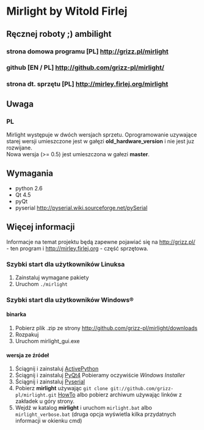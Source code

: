 Mirlight by Witold Firlej
=========================

## Ręcznej roboty ;) ambilight 
### strona domowa programu [PL] <http://grizz.pl/mirlight>
### github [EN / PL] <http://github.com/grizz-pl/mirlight/>
### strona dt. sprzętu [PL] <http://mirley.firlej.org/mirlight>

Uwaga
-----

### PL
Mirlight występuje w dwóch wersjach sprzetu. Oprogramowanie uzywające starej wersji umieszczone jest w gałęzi **old_hardware_version** i nie jest juz rozwijane.  
Nowa wersja (>= 0.5) jest umieszczona w gałezi **master**.

Wymagania
---------

*  python 2.6
*  Qt 4.5
*  pyQt
*  pyserial <http://pyserial.wiki.sourceforge.net/pySerial>

Więcej informacji
-----------------

Informacje na temat projektu będą zapewne pojawiać się na <http://grizz.pl/> - ten program i <http://mirley.firlej.org> - część sprzętowa.

### Szybki start dla użytkowników Linuksa

1. Zainstaluj wymagane pakiety
2. Uruchom `./mirlight`

### Szybki start dla użytkowników Windows®

#### binarka

1. Pobierz plik .zip ze strony <http://github.com/grizz-pl/mirlight/downloads>
2. Rozpakuj
3. Uruchom mirlight_gui.exe

#### wersja ze źródeł

1. Ściągnij i zainstaluj [ActivePython](http://www.activestate.com/store/download.aspx?prdGUID=b08b04e0-6872-4d9d-a722-7a0c2dea2758)
2. Ściągnij i zainstaluj [PyQt4](http://www.riverbankcomputing.co.uk/software/pyqt/download) Pobieramy oczywiście *Windows Installer*
3. Ściągnij i zainstaluj [Pyserial](http://sourceforge.net/projects/pyserial/files/)
4. Pobierz **mirlight** używając `git clone git://github.com/grizz-pl/mirlight.git` [HowTo](http://github.com/guides/using-git-and-github-for-the-windows-for-newbies) albo pobierz archiwum używając linków z zakładek u góry strony.
5. Wejdź w katalog **mirlight** i uruchom `mirlight.bat` albo `mirlight_verbose.bat` (druga opcja wyświetla kilka przydatnych informacji w okienku cmd)
